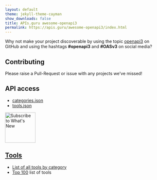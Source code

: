 ```yaml
---
layout: default
theme: jekyll-theme-cayman
show_downloads: false
title: APIs.guru awesome-openapi3
permalink: https://apis.guru/awesome-openapi3/index.html
---
```


Why not make your project discoverable by using the topic [openapi3](https://github.com/search?utf8=%E2%9C%93&q=topic%3Aopenapi3&type=Repositories&ref=advsearch&l=&l=) on GitHub and using the hashtags **#openapi3** and **#OASv3** on social media?

## Contributing

Please raise a Pull-Request or issue with any projects we've missed!

## API access

* [categories.json](/api/categories.json)
* [tools.json](/api/tools.json)

<a href="https://apis.guru/awesome-openapi3/rss/feed.xml"><img border="0" alt="Subscribe to What's New" src="https://i.imgur.com/fZIDSoj.png" width="100" height="100">

## Tools

* List of all tools [by category](./category.html)
* [Top 100](./top100.html) list of tools
